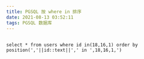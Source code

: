 ```yaml
---
title: PGSQL 按 where in 排序
date: 2021-08-13 03:52:11
tags: PGSQL 数据库
---
```


## 
`select * from users where id in(18,16,1) order by position(','||id::text||',' in ',18,16,1,')`